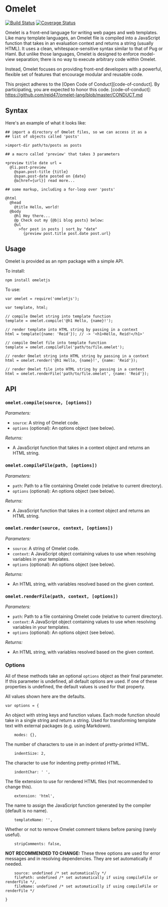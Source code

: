 # Omelet

[![Build Status](https://travis-ci.org/reid47/omelet.svg?branch=master)](https://travis-ci.org/reid47/omelet) [![Coverage Status](https://coveralls.io/repos/github/reid47/omelet/badge.svg?branch=master)](https://coveralls.io/github/reid47/omelet?branch=master)

Omelet is a front-end language for writing web pages and web templates. Like many template languages, an Omelet file is compiled into a JavaScript function that takes in an evaluation context and returns a string (usually HTML). It uses a clean, whitespace-sensitive syntax similar to that of Pug or Haml. But unlike those languages, Omelet is designed to enforce model-view separation; there is no way to execute arbitrary code within Omelet.

Instead, Omelet focuses on providing front-end developers with a powerful, flexible set of features that encourage modular and reusable code.

This project adheres to the [Open Code of Conduct][code-of-conduct]. By participating, you are expected to honor this code.
[code-of-conduct]: https://github.com/reid47/omelet-lang/blob/master/CONDUCT.md

## Syntax

Here's an example of what it looks like:

    ## import a directory of Omelet files, so we can access it as a
    ## list of objects called 'posts'

    >import-dir path/to/posts as posts

    ## a macro called 'preview' that takes 3 parameters

    +preview title date url =
      @li.post-preview
        @span.post-title {title}
        @span.post-date posted on {date}
        @a[href={url}] read more...

    ## some markup, including a for-loop over 'posts'

    @html
      @head
        @title Hello, world!
      @body
        @h1 Hey there...
        @p Check out my {@b|i blog posts} below:
        @ul
          >for post in posts | sort_by "date"
            {preview post.title post.date post.url}

## Usage

Omelet is provided as an npm package with a simple API.

To install:

    npm install omeletjs

To use:

    var omelet = require('omeletjs');

    var template, html;

    // compile Omelet string into template function
    template = omelet.compile('@h1 Hello, {name}!');

    // render template into HTML string by passing in a context
    html = template({name: 'Reid'}); // -> '<h1>Hello, Reid!</h1>'

    // compile Omelet file into template function
    template = omelet.compileFile('path/to/file.omelet');

    // render Omelet string into HTML string by passing in a context
    html = omelet.render('@h1 Hello, {name}!', {name: 'Reid'});

    // render Omelet file into HTML string by passing in a context
    html = omelet.renderFile('path/to/file.omelet', {name: 'Reid'});

## API

### `omelet.compile(source, [options])`

*Parameters:*
- `source`: A string of Omelet code.
- `options` (optional): An options object (see below).

*Returns:*
- A JavaScript function that takes in a context object and returns an HTML string.

### `omelet.compileFile(path, [options])`

*Parameters:*
- `path`: Path to a file containing Omelet code (relative to current directory).
- `options` (optional): An options object (see below).

*Returns:*
- A JavaScript function that takes in a context object and returns an HTML string.

### `omelet.render(source, context, [options])`

*Parameters:*
- `source`: A string of Omelet code.
- `context`: A JavaScript object containing values to use when resolving variables in your templates.
- `options` (optional): An options object (see below).

*Returns:*
- An HTML string, with variables resolved based on the given context.

### `omelet.renderFile(path, context, [options])`

*Parameters:*
- `path`: Path to a file containing Omelet code (relative to current directory).
- `context`: A JavaScript object containing values to use when resolving variables in your templates.
- `options` (optional): An options object (see below).

*Returns:*
- An HTML string, with variables resolved based on the given context.

### Options

All of these methods take an optional `options` object as their final parameter. If this parameter is undefined, all default options are used. If one of these properties is undefined, the default values is used for that property.

All values shown here are the defaults.

    var options = {

An object with string keys and function values. Each mode function should take in a single string and return a string. Used for transforming template text with external packages (e.g. using Markdown).

        modes: {},

The number of characters to use in an indent of pretty-printed HTML.

        indentSize: 2,

The character to use for indenting pretty-printed HTML.

        indentChar: ' ',

The file extension to use for rendered HTML files (not recommended to change this).

        extension: 'html',

The name to assign the JavaScript function generated by the compiler (default is no name).

        templateName: '',

Whether or not to remove Omelet comment tokens before parsing (rarely useful).

        stripComments: false,

**NOT RECOMMENDED TO CHANGE:** These three options are used for error messages and in resolving dependencies. They are set automatically if needed.

        source: undefined /* set automatically */
        filePath: undefined /* set automatically if using compileFile or renderFile */,
        fileName: undefined /* set automatically if using compileFile or renderFile */

    }
